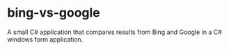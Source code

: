 # bing-vs-google
A small C# application that compares results from Bing and Google in a C# windows form application.
